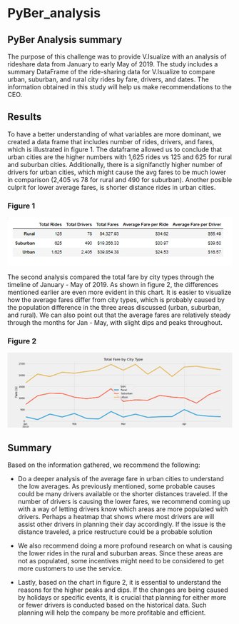 # PyBer_analysis
## PyBer Analysis summary
The purpose of this challenge was to provide V.Isualize with an analysis of rideshare data from January to early May of 2019. The study includes a summary DataFrame of the ride-sharing data for V.Isualize to compare urban, suburban, and rural city rides by fare, drivers, and dates.  The information obtained in this study will help us make recommendations to the CEO. 
## Results
To have a better understanding of what variables are more dominant, we created a data frame that includes number of rides, drivers, and fares, which is illustrated in figure 1.  The dataframe allowed us to conclude that urban cities are the higher numbers with 1,625 rides vs 125 and 625 for rural and suburban cities.  Additionally, there is a signifanctly higher number of drivers for urban cities, which might cause the avg fares to be much lower in comparison (2,405 vs 78 for rural and 490 for suburban). Another posible culprit for lower average fares, is shorter distance rides in urban cities. 

### Figure 1

![Pyber_fare_summary](https://github.com/lina2285/PyBer_analysis/blob/main/Pyber_Resources/Pyber_fare_summary.png)

The second analysis compared the total fare by city types through the timeline of January - May of 2019.  As shown in figure 2, the differences mentioned earlier are even more evident in this chart.  It is easier to visualize how the average fares differ from city types, which is probably caused by the population difference in the three areas discussed (urban, suburban, and rural).  We can also point out that the average fares are relatively steady through the months for Jan - May, with slight dips and peaks throughout. 

### Figure 2

![Pyber_fare](https://github.com/lina2285/PyBer_analysis/blob/main/Pyber_Resources/PyBer_fare.png)

## Summary

Based on the information gathered, we recommend the following:

* Do a deeper analysis of the average fare in urban cities to understand the low averages. As previously mentioned, some probable causes could be many drivers available or the shorter distances traveled. If the number of drivers is causing the lower fares, we recommend coming up with a way of letting drivers know which areas are more populated with drivers. Perhaps a heatmap that shows where most drivers are will assist other drivers in planning their day accordingly. If the issue is the distance traveled, a price restructure could be a probable solution

* We also recommend doing a more profound research on what is causing the lower rides in the rural and suburban areas. Since these areas are not as populated, some incentives might need to be considered to get more customers to use the service. 

* Lastly, based on the chart in figure 2, it is essential to understand the reasons for the higher peaks and dips. If the changes are being caused by holidays or specific events, it is crucial that planning for either more or fewer drivers is conducted based on the historical data. Such planning will help the company be more profitable and efficient. 
